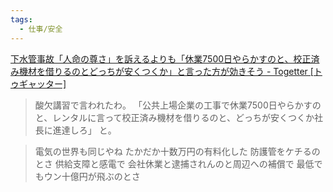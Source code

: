 ```yaml
---
tags:
  - 仕事/安全
---
```

[下水管事故「人命の尊さ」を訴えるよりも「休業7500日やらかすのと、校正済み機材を借りるのとどっちが安くつくか」と言った方が効きそう - Togetter [トゥギャッター]](https://togetter.com/li/2522335)

>酸欠講習で言われたわ。 「公共上場企業の工事で休業7500日やらかすのと、レンタルに言って校正済み機材を借りるのと、どっちが安くつくか社長に進達しろ」 と。

>電気の世界も同じやね たかだか十数万円の有料化した 防護管をケチるのとさ 供給支障と感電で 会社休業と逮捕されんのと周辺への補償で 最低でもウン十億円が飛ぶのとさ


